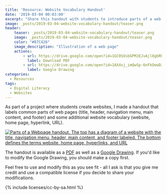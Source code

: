 ```yaml
---
title: 'Resource: Website Vocabulary Handout'
date: '2019-03-04 00:03:00'
excerpt: "Share this handout with students to introduce parts of a web age and other vocabulary."
image: _posts/2019-03-04-website-vocabulary-handout/teaser.png
header:
    teaser: _posts/2019-03-04-website-vocabulary-handout/teaser.png
    image: _posts/2019-03-04-website-vocabulary-handout/teaser.png
    color: "#87C426"
    image_description: "Illustration of a web page"
    actions:
        - url: https://drive.google.com/open?id=1GC0SOsbGPMJEJvAjl8gbRhRiC4acDGIK
          label: Download PDF
        - url: https://drive.google.com/open?id=1AX4xj_imQwSp-6nFkOewDJzVfc8RGWFtEpsGuUCocEA
          label: Google Drawing
categories:
  - Resources
tags:
  - Digital Literacy
  - Websites
---
```


As part of a project where students create websites, I made a handout that labels common parts of web pages (title, header, navigation menu, main content, and footer) and some additional website vocabulary (website, home page, hyperlink, URL).

<a href="https://drive.google.com/open?id=1AX4xj_imQwSp-6nFkOewDJzVfc8RGWFtEpsGuUCocEA" class="download-preview">
    <img src="https://docs.google.com/drawings/d/e/2PACX-1vR4YLGOf_uEeRoT3ZYMdnKsGwhvKzpCWkLTT_SwCvoeq-Hmlh_RgkgPcpdvRbfPChh-jo2TCOjKjuaY/pub?w=408&amp;h=528" alt="Parts of a Webpage handout. The top has a diagram of a website with the title, navigation menu, header, main content, and footer labeled. The bottom defines the terms website, home page, hyperlinks, and URL">
</a>

The handout is available as a [PDF](https://drive.google.com/open?id=1GC0SOsbGPMJEJvAjl8gbRhRiC4acDGIK) as well as a [Google Drawing](https://drive.google.com/open?id=1AX4xj_imQwSp-6nFkOewDJzVfc8RGWFtEpsGuUCocEA). If you'd like to modify the Google Drawing, you should make a copy first.

Feel free to use and modify this as you see fit - all I ask is that you give me credit and use a compatible license if you decide to share your modifications.

{% include licenses/cc-by-sa.html %}
